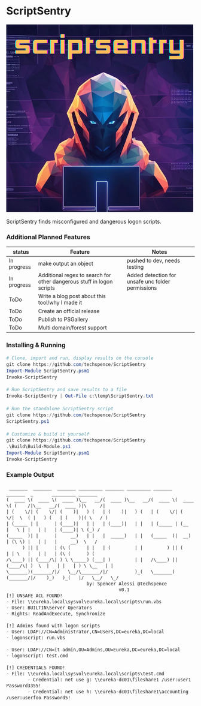 # ScriptSentry
![ScriptSentry](ScriptSentry.png)

ScriptSentry finds misconfigured and dangerous logon scripts.

### Additional Planned Features
| status | Feature | Notes |
| ------ | ------ | ------ |
| In progress | make output an object | pushed to dev, needs testing
| In progress | Additional regex to search for other dangerous stuff in logon scripts | Added detection for unsafe unc folder permissions |
| ToDo | Write a blog post about this tool/why I made it | |
| ToDo | Create an official release | |
| ToDo | Publish to PSGallery | |
| ToDo | Multi domain/forest support | |


### Installing & Running
```PowerShell
# Clone, import and run, display results on the console
git clone https://github.com/techspence/ScriptSentry
Import-Module ScriptSentry.psm1
Invoke-ScriptSentry

# Run ScriptSentry and save results to a file
Invoke-ScriptSentry | Out-File c:\temp\ScriptSentry.txt

# Run the standalone ScriptSentry script
git clone https://github.com/techspence/ScriptSentry
ScriptSentry.ps1

# Customize & build it yourself
git clone https://github.com/techspence/ScriptSentry
.\Build\Build-Module.ps1
Import-Module ScriptSentry.psm1
Invoke-ScriptSentry
```

### Example Output
```
 _______  _______  _______ _________ _______ _________ _______  _______  _       _________ _______
(  ____ \(  ____ \(  ____ )\__   __/(  ____ )\__   __/(  ____ \(  ____ \( (    /|\__   __/(  ____ )|\     /|
| (    \/| (    \/| (    )|   ) (   | (    )|   ) (   | (    \/| (    \/|  \  ( |   ) (   | (    )|( \   / )
| (_____ | |      | (____)|   | |   | (____)|   | |   | (_____ | (__    |   \ | |   | |   | (____)| \ (_) /
(_____  )| |      |     __)   | |   |  _____)   | |   (_____  )|  __)   | (\ \) |   | |   |     __)  \   /
      ) || |      | (\ (      | |   | (         | |         ) || (      | | \   |   | |   | (\ (      ) (
/\____) || (____/\| ) \ \_____) (___| )         | |   /\____) || (____/\| )  \  |   | |   | ) \ \__   | |
\_______)(_______/|/   \__/\_______/|/          )_(   \_______)(_______/|/    )_)   )_(   |/   \__/   \_/
                              by: Spencer Alessi @techspence
                                          v0.1                                
[!] UNSAFE ACL FOUND!
- File: \\eureka.local\sysvol\eureka.local\scripts\run.vbs
- User: BUILTIN\Server Operators
- Rights: ReadAndExecute, Synchronize

[!] Admins found with logon scripts
- User: LDAP://CN=Administrator,CN=Users,DC=eureka,DC=local
- logonscript: run.vbs

- User: LDAP://CN=it admin,OU=Admins,OU=Eureka,DC=eureka,DC=local
- logonscript: test.cmd

[!] CREDENTIALS FOUND!
- File: \\eureka.local\sysvol\eureka.local\scripts\test.cmd
        - Credential: net use g: \\eureka-dc01\fileshare1 /user:user1 Password3355!
        - Credential: net use h: \\eureka-dc01\fileshare1\accounting /user:userfoo Password5!
```